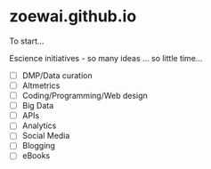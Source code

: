 zoewai.github.io
================

To start...

Escience initiatives - so many ideas ... so little time...

- [ ] DMP/Data curation
- [ ] Altmetrics
- [ ] Coding/Programming/Web design
- [ ] Big Data
- [ ] APIs
- [ ] Analytics
- [ ] Social Media
- [ ] Blogging
- [ ] eBooks
